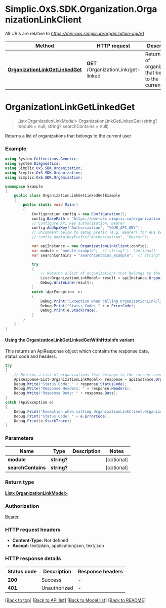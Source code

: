 # Simplic.OxS.SDK.Organization.OrganizationLinkClient

All URIs are relative to *https://dev-oxs.simplic.io/organization-api/v1*

| Method | HTTP request | Description |
|--------|--------------|-------------|
| [**OrganizationLinkGetLinkedGet**](OrganizationLinkClient.md#organizationlinkgetlinkedget) | **GET** /OrganizationLink/get-linked | Returns a list of organizations that belongs to the current user |

<a id="organizationlinkgetlinkedget"></a>
# **OrganizationLinkGetLinkedGet**
> List&lt;OrganizationLinkModel&gt; OrganizationLinkGetLinkedGet (string? module = null, string? searchContains = null)

Returns a list of organizations that belongs to the current user

### Example
```csharp
using System.Collections.Generic;
using System.Diagnostics;
using Simplic.OxS.SDK.Organization;
using Simplic.OxS.SDK.Organization;
using Simplic.OxS.SDK.Organization;

namespace Example
{
    public class OrganizationLinkGetLinkedGetExample
    {
        public static void Main()
        {
            Configuration config = new Configuration();
            config.BasePath = "https://dev-oxs.simplic.io/organization-api/v1";
            // Configure API key authorization: Bearer
            config.AddApiKey("Authorization", "YOUR_API_KEY");
            // Uncomment below to setup prefix (e.g. Bearer) for API key, if needed
            // config.AddApiKeyPrefix("Authorization", "Bearer");

            var apiInstance = new OrganizationLinkClient(config);
            var module = "module_example";  // string? |  (optional) 
            var searchContains = "searchContains_example";  // string? |  (optional) 

            try
            {
                // Returns a list of organizations that belongs to the current user
                List<OrganizationLinkModel> result = apiInstance.OrganizationLinkGetLinkedGet(module, searchContains);
                Debug.WriteLine(result);
            }
            catch (ApiException  e)
            {
                Debug.Print("Exception when calling OrganizationLinkClient.OrganizationLinkGetLinkedGet: " + e.Message);
                Debug.Print("Status Code: " + e.ErrorCode);
                Debug.Print(e.StackTrace);
            }
        }
    }
}
```

#### Using the OrganizationLinkGetLinkedGetWithHttpInfo variant
This returns an ApiResponse object which contains the response data, status code and headers.

```csharp
try
{
    // Returns a list of organizations that belongs to the current user
    ApiResponse<List<OrganizationLinkModel>> response = apiInstance.OrganizationLinkGetLinkedGetWithHttpInfo(module, searchContains);
    Debug.Write("Status Code: " + response.StatusCode);
    Debug.Write("Response Headers: " + response.Headers);
    Debug.Write("Response Body: " + response.Data);
}
catch (ApiException e)
{
    Debug.Print("Exception when calling OrganizationLinkClient.OrganizationLinkGetLinkedGetWithHttpInfo: " + e.Message);
    Debug.Print("Status Code: " + e.ErrorCode);
    Debug.Print(e.StackTrace);
}
```

### Parameters

| Name | Type | Description | Notes |
|------|------|-------------|-------|
| **module** | **string?** |  | [optional]  |
| **searchContains** | **string?** |  | [optional]  |

### Return type

[**List&lt;OrganizationLinkModel&gt;**](OrganizationLinkModel.md)

### Authorization

[Bearer](../README.md#Bearer)

### HTTP request headers

 - **Content-Type**: Not defined
 - **Accept**: text/plain, application/json, text/json


### HTTP response details
| Status code | Description | Response headers |
|-------------|-------------|------------------|
| **200** | Success |  -  |
| **401** | Unauthorized |  -  |

[[Back to top]](#) [[Back to API list]](../README.md#documentation-for-api-endpoints) [[Back to Model list]](../README.md#documentation-for-models) [[Back to README]](../README.md)

